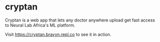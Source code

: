 # cryptan
Cryptan is a web app that lets any doctor anywhere upload get fast
access to Neural Lab Africa's ML platform.

Visit https://cryptan.bravyn.repl.co to see it in action.
